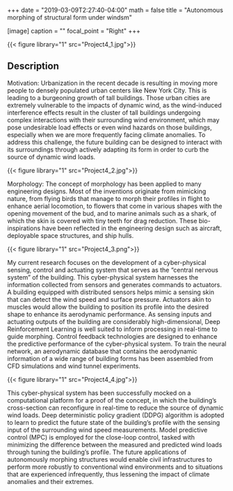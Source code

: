 +++
date = "2019-03-09T2:27:40-04:00"
math = false
title = "Autonomous morphing of structural form under windsm"

[image]
  caption = ""
  focal_point = "Right"
+++

{{< figure library="1" src="Project4_1.jpg">}}

## Description
Motivation: Urbanization in the recent decade is resulting in moving more people to densely populated urban centers like New York City. This is leading to a burgeoning growth of tall buildings. Those urban cities are extremely vulnerable to the impacts of dynamic wind, as the wind-induced interference effects result in the cluster of tall buildings undergoing complex interactions with their surrounding wind environment, which may pose undesirable load effects or even wind hazards on those buildings, especially when we are more frequently facing climate anomalies. To address this challenge, the future building can be designed to interact with its surroundings through actively adapting its form in order to curb the source of dynamic wind loads. 


{{< figure library="1" src="Project4_2.jpg">}}

Morphology: The concept of morphology has been applied to many engineering designs. Most of the inventions originate from mimicking nature, from flying birds that manage to morph their profiles in flight to enhance aerial locomotion, to flowers that come in various shapes with the opening movement of the bud, and to marine animals such as a shark, of which the skin is covered with tiny teeth for drag reduction. These bio-inspirations have been reflected in the engineering design such as aircraft, deployable space structures, and ship hulls.


{{< figure library="1" src="Project4_3.png">}}

My current research focuses on the development of a cyber-physical sensing, control and actuating system that serves as the “central nervous system” of the building. This cyber-physical system harnesses the information collected from sensors and generates commands to actuators. A building equipped with distributed sensors helps mimic a sensing skin that can detect the wind speed and surface pressure. Actuators akin to muscles would allow the building to position its profile into the desired shape to enhance its aerodynamic performance. As sensing inputs and actuating outputs of the building are considerably high-dimensional, Deep Reinforcement Learning is well suited to inform processing in real-time to guide morphing. Control feedback technologies are designed to enhance the predictive performance of the cyber-physical system. To train the neural network, an aerodynamic database that contains the aerodynamic information of a wide range of building forms has been assembled from CFD simulations and wind tunnel experiments.

{{< figure library="1" src="Project4_4.jpg">}}

This cyber-physical system has been successfully mocked on a computational platform for a proof of the concept, in which the building’s cross-section can reconfigure in real-time to reduce the source of dynamic wind loads. Deep deterministic policy gradient (DDPG) algorithm is adopted to learn to predict the future state of the building’s profile with the sensing input of the surrounding wind speed measurements. Model predictive control (MPC) is employed for the close-loop control, tasked with minimizing the difference between the measured and predicted wind loads through tuning the building’s profile. The future applications of autonomously morphing structures would enable civil infrastructures to perform more robustly to conventional wind environments and to situations that are experienced infrequently, thus lessening the impact of climate anomalies and their extremes. 
